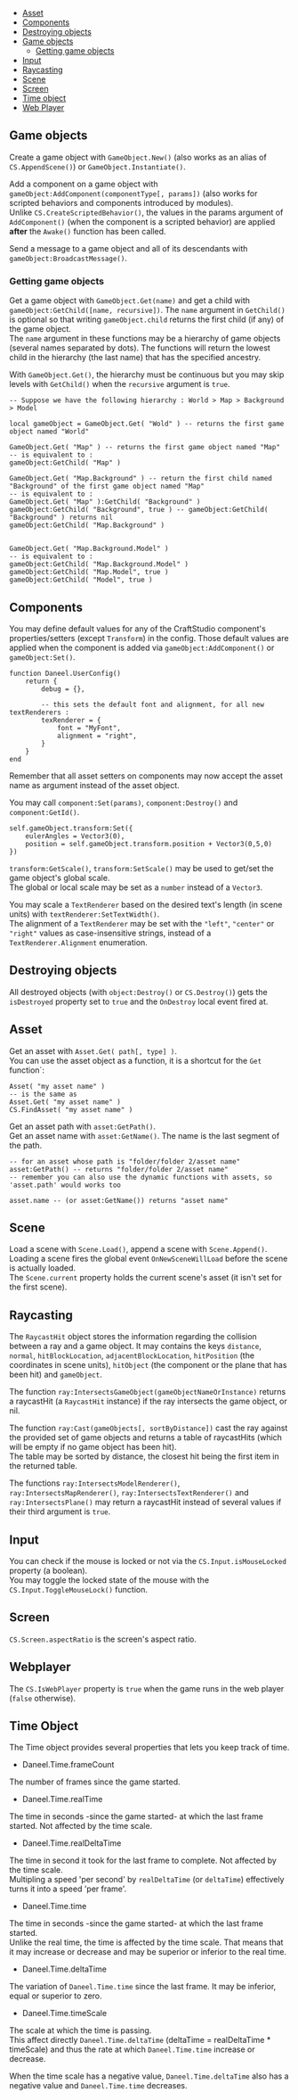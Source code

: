 
   
- [Asset](#asset)
- [Components](#components)
- [Destroying objects](#destroying-objects)
- [Game objects](#game-objects)
    - [Getting game objects](#getting-game-objects)
- [Input](#input)
- [Raycasting](#raycasting)
- [Scene](#scene)
- [Screen](#screen)
- [Time object](#time-object)
- [Web Player](#webplayer)

<a name="game-objects"></a>
## Game objects

Create a game object with `GameObject.New()` (also works as an alias of `CS.AppendScene()`) or `GameObject.Instantiate()`.

Add a component on a game object with `gameObject:AddComponent(componentType[, params])` (also works for scripted behaviors and components introduced by modules).  
Unlike `CS.CreateScriptedBehavior()`, the values in the params argument of `AddComponent()` (when the component is a scripted behavior) are applied **after** the `Awake()` function has been called.

Send a message to a game object and all of its descendants with `gameObject:BroadcastMessage()`.

<a name="getting-game-objects"></a>
### Getting game objects

Get a game object with `GameObject.Get(name)` and get a child with `gameObject:GetChild([name, recursive])`. The `name` argument in `GetChild()` is optional so that writing `gameObject.child` returns the first child (if any) of the game object.   
The `name` argument in these functions may be a hierarchy of game objects (several names separated by dots). The functions will return the lowest child in the hierarchy (the last name) that has the specified ancestry.  

With `GameObject.Get()`, the hierarchy must be continuous but you may skip levels with `GetChild()` when the `recursive` argument is `true`.
    
    -- Suppose we have the following hierarchy : World > Map > Background > Model

    local gameObject = GameObject.Get( "Wold" ) -- returns the first game object named "World"

    GameObject.Get( "Map" ) -- returns the first game object named "Map"
    -- is equivalent to :
    gameObject:GetChild( "Map" )

    GameObject.Get( "Map.Background" ) -- return the first child named "Background" of the first game object named "Map"
    -- is equivalent to :
    GameObject.Get( "Map" ):GetChild( "Background" )
    gameObject:GetChild( "Background", true ) -- gameObject:GetChild( "Background" ) returns nil
    gameObject:GetChild( "Map.Background" )

    
    GameObject.Get( "Map.Background.Model" )
    -- is equivalent to : 
    gameObject:GetChild( "Map.Background.Model" )
    gameObject:GetChild( "Map.Model", true )
    gameObject:GetChild( "Model", true )


<a name="components"></a>
## Components

You may define default values for any of the CraftStudio component's properties/setters (except `Transform`) in the config.
Those default values are applied when the component is added via `gameObject:AddComponent()` or `gameObject:Set()`.
    
    function Daneel.UserConfig()
        return {
            debug = {},

            -- this sets the default font and alignment, for all new textRenderers :
            texRenderer = {
                font = "MyFont",
                alignment = "right",
            }
        }
    end
        
Remember that all asset setters on components may now accept the asset name as argument instead of the asset object.

You may call `component:Set(params)`, `component:Destroy()` and `component:GetId()`.

    self.gameObject.transform:Set({
        eulerAngles = Vector3(0),
        position = self.gameObject.transform.position + Vector3(0,5,0)
    })


`transform:GetScale()`, `transform:SetScale()` may be used to get/set the game object's global scale.  
The global or local scale may be set as a `number` instead of a `Vector3`.

You may scale a `TextRenderer` based on the desired text's length (in scene units) with `textRenderer:SetTextWidth()`.  
The alignment of a `TextRenderer` may be set with the `"left"`, `"center"` or `"right"` values as case-insensitive strings, instead of a `TextRenderer.Alignment` enumeration.


<a name="destroying-objects"></a>
## Destroying objects

All destroyed objects (with `object:Destroy()` or `CS.Destroy()`) gets the `isDestroyed` property set to `true` and the `OnDestroy` local event fired at.


<a name="asset"></a>
## Asset 

Get an asset with `Asset.Get( path[, type] )`.  
You can use the asset object as a function, it is a shortcut for the `Get` function`:
    
    Asset( "my asset name" )
    -- is the same as
    Asset.Get( "my asset name" )
    CS.FindAsset( "my asset name" )

Get an asset path with `asset:GetPath()`.  
Get an asset name with `asset:GetName()`. The name is the last segment of the path.

    -- for an asset whose path is "folder/folder 2/asset name"
    asset:GetPath() -- returns "folder/folder 2/asset name"
    -- remember you can also use the dynamic functions with assets, so 'asset.path' would works too

    asset.name -- (or asset:GetName()) returns "asset name"


<a name="scene"></a>
## Scene

Load a scene with `Scene.Load()`, append a scene with `Scene.Append()`.  
Loading a scene fires the global event `OnNewSceneWillLoad` before the scene is actually loaded.  
The `Scene.current` property holds the current scene's asset (it isn't set for the first scene).


<a name="raycasting"></a>
## Raycasting

The `RaycastHit` object stores the information regarding the collision between a ray and a game object. It may contains the keys `distance`, `normal`, `hitBlockLocation`, `adjacentBlockLocation`, `hitPosition` (the coordinates in scene units), `hitObject` (the component or the plane that has been hit) and `gameObject`.

The function `ray:IntersectsGameObject(gameObjectNameOrInstance)` returns a raycastHit (a `RaycastHit` instance) if the ray intersects the game object, or nil.  

The function `ray:Cast(gameObjects[, sortByDistance])` cast the ray against the provided set of game objects and returns a table of raycastHits (which will be empty if no game object has been hit).  
The table may be sorted by distance, the closest hit being the first item in the returned table.

The functions `ray:IntersectsModelRenderer()`, `ray:IntersectsMapRenderer()`, `ray:IntersectsTextRenderer()` and `ray:IntersectsPlane()` may return a raycastHit instead of several values if their third argument is `true`.


<a name="input"></a>
## Input

You can check if the mouse is locked or not via the `CS.Input.isMouseLocked` property (a boolean).  
You may toggle the locked state of the mouse with the `CS.Input.ToggleMouseLock()` function.

<a name="screen"></a>
## Screen

`CS.Screen.aspectRatio` is the screen's aspect ratio.




<a name="webplayer"></a>
## Webplayer

The `CS.IsWebPlayer` property is `true` when the game runs in the web player (`false` otherwise).



<a name="time-object"></a>
## Time Object

The Time object provides several properties that lets you keep track of time.  

- Daneel.Time.frameCount

The number of frames since the game started.

- Daneel.Time.realTime

The time in seconds -since the game started- at which the last frame started. Not affected by the time scale.

- Daneel.Time.realDeltaTime

The time in second it took for the last frame to complete. Not affected by the time scale.  
Multipling a speed 'per second' by `realDeltaTime` (or `deltaTime`) effectively turns it into a speed 'per frame'.

- Daneel.Time.time

The time in seconds -since the game started- at which the last frame started.  
Unlike the real time, the time is affected by the time scale. That means that it may increase or decrease and may be superior or inferior to the real time.

- Daneel.Time.deltaTime

The variation of `Daneel.Time.time` since the last frame. It may be inferior, equal or superior to zero.  

- Daneel.Time.timeScale

The scale at which the time is passing.  
This affect directly `Daneel.Time.deltaTime` (deltaTime = realDeltaTime * timeScale) and thus the rate at which `Daneel.Time.time` increase or decrease.

When the time scale has a negative value, `Daneel.Time.deltaTime` also has a negative value and `Daneel.Time.time` decreases.

